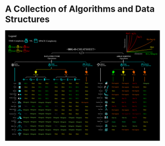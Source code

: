 # A Collection of Algorithms and Data Structures 
[![image info](./assets/bigOCheatSheet.png)](https://www.bigocheatsheet.com/#Common%20Data%20Structure%20Operations)

